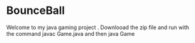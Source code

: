 # BounceBall
Welcome to my java gaming project .
Downlooad the zip file and run with the command 
javac Game.java
and then
java Game
